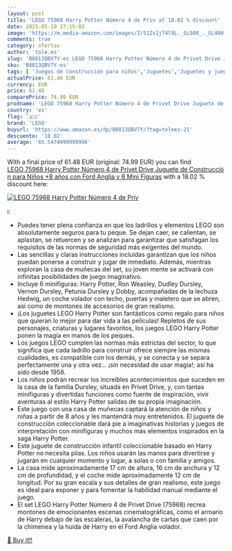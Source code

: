 ```yaml
---
layout: post
title: 'LEGO 75968 Harry Potter Número 4 de Priv at 18.02 % discount'
date: 2021-05-19 17:15:03
image: 'https://m.media-amazon.com/images/I/51Zs1j74l9L._SL500_._SL400_.jpg'
comments: true
category: ofertas
author: 'tole.es'
slug: 'B0813QBV7Y-es LEGO 75968 Harry Potter Número 4 de Privet Drive Juguete...'
sku: 'B0813QBV7Y-es'
tags: [ 'Juegos de construcción para niños','Juguetes','Juguetes y juegos','lego', ]
actualPrice: 61.48 EUR
currency: EUR
price: 61.48
comparePrice: 74.99 EUR
prodname: 'LEGO 75968 Harry Potter Número 4 de Privet Drive Juguete de Construcción para Niños +8 años con Ford Anglia y 6 Mini Figuras'
country: 'es'
flag: '🇪🇸'
brand: 'LEGO'
buyurl: 'https://www.amazon.es/dp/B0813QBV7Y/?tag=tolees-21'
descuento: '18.02'
average: '65.5474999999996'
---
```


With a final price of 61.48 EUR (original: 74.99 EUR) you can find [LEGO 75968 Harry Potter Número 4 de Privet Drive Juguete de Construcción para Niños +8 años con Ford Anglia y 6 Mini Figuras](https://www.amazon.es/dp/B0813QBV7Y/?tag=tolees-21) with a  18.02 % discount here:

[![LEGO 75968 Harry Potter Número 4 de Priv](https://m.media-amazon.com/images/I/51Zs1j74l9L._SL500_._SL400_.jpg)](https://www.amazon.es/dp/B0813QBV7Y/?tag=tolees-21)

ℹ️:

- Puedes tener plena confianza en que los ladrillos y elementos LEGO son absolutamente seguros para tu peque. Se dejan caer, se calientan, se aplastan, se retuercen y se analizan para garantizar que satisfagan los requisitos de las normas de seguridad más exigentes del mundo.
- Las sencillas y claras instrucciones incluidas garantizan que los niños puedan ponerse a construir y jugar de inmediato. Además, mientras exploran la casa de muñecas del set, su joven mente se activará con infinitas posibilidades de juego imaginativo.
- Incluye 6 minifiguras: Harry Potter, Ron Weasley, Dudley Dursley, Vernon Dursley, Petunia Dursley y Dobby, acompañadas de la lechuza Hedwig, un coche volador con techo, puertas y maletero que se abren, así como de montones de accesorios de gran realismo.
- ¡Los juguetes LEGO Harry Potter son fantásticos como regalo para niños que quieran lo mejor para dar vida a las películas! Repletos de sus personajes, criaturas y lugares favoritos, los juegos LEGO Harry Potter ponen la magia en manos de los peques.
- Los juegos LEGO cumplen las normas más estrictas del sector, lo que significa que cada ladrillo para construir ofrece siempre las mismas cualidades, es compatible con los demás, y se conecta y se separa perfectamente una y otra vez… ¡sin necesidad de usar magia!; así ha sido desde 1958.
- Los niños podrán recrear los increíbles acontecimientos que suceden en la casa de la familia Dursley, situada en Privet Drive, y, con tantas minifiguras y divertidas funciones como fuente de inspiración, vivir aventuras al estilo Harry Potter salidas de su propia imaginación.
- Este juego con una casa de muñecas captará la atención de niños y niñas a partir de 8 años y les mantendrá muy entretenidos. El juguete de construcción coleccionable dará pie a imaginativas historias y juegos de interpretación con minifiguras y muchos más elementos inspirados en la saga Harry Potter.
- Este juguete de construcción infantil coleccionable basado en Harry Potter no necesita pilas. Los niños usarán las manos para divertirse y jugarán en cualquier momento y lugar, a solas o con familia y amigos.
- La casa mide aproximadamente 17 cm de altura, 16 cm de anchura y 12 cm de profundidad, y el coche mide aproximadamente 12 cm de longitud. Por su gran escala y sus detalles de gran realismo, este juego es ideal para exponer y para fomentar la habilidad manual mediante el juego.
- El set LEGO Harry Potter Número 4 de Privet Drive (75968) recrea montones de emocionantes escenas cinematográficas, como el armario de Harry debajo de las escaleras, la avalancha de cartas que caen por la chimenea y la huida de Harry en el Ford Anglia volador.

[🛒 Buy it!!](https://www.amazon.es/dp/B0813QBV7Y/?tag=tolees-21)
